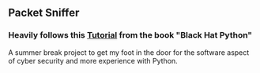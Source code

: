## Packet Sniffer
### Heavily follows this [Tutorial](https://nostarch.com/download/samples/BlackHatPython2E_CH03_SampleN.pdf) from the book "Black Hat Python"
A summer break project to get my foot in the door for the software aspect of cyber security and more experience with Python. 
